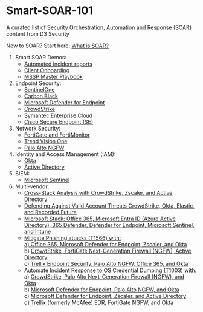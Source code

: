 # Smart-SOAR-101
A curated list of Security Orchestration, Automation and Response (SOAR) content from D3 Security

New to SOAR? Start here: 
[What is SOAR?](https://d3security.com/soar-security-orchestration-automation-and-response/)



1. Smart SOAR Demos:
    * [Automated incident reports](https://d3security.com/blog/automated-incident-reporting-smart-soar/)
    * [Client Onboarding](https://d3security.com/blog/mssp-soar-implementation-automated-client-onboarding/)
    * [MSSP Master Playbook](https://d3security.com/blog/mssp-master-soar-playbook/)
2. Endpoint Security:
    * [SentinelOne](https://d3security.com/blog/sentinelone-soar-integration-playbook/)
    * [Carbon Black](https://d3security.com/blog/smart-soar-carbon-black-integration-playbook/)
    * [Microsoft Defender for Endpoint](https://d3security.com/blog/microsoft-defender-for-endpoint-soar-integration/)
    * [CrowdStrike](https://d3security.com/blog/crowdstrike-soar-integration/)
    * [Symantec Enterprise Cloud](https://d3security.com/blog/smart-soar-symantec-enterprise-cloud/)
    * [Cisco Secure Endpoint (SE)](https://d3security.com/blog/automated-incident-response-smart-soar-cisco/)
3. Network Security:
    * [FortiGate and FortiMonitor](https://d3security.com/blog/why-d3-smart-soar-is-the-best-independent-soar-for-fortigate-and-fortimonitor/)
    * [Trend Vision One](https://d3security.com/blog/smart-soar-integration-playbook-trend-micro-vision-one/)
    * [Palo Alto NGFW](https://d3security.com/blog/smart-soar-palo-alto-ngfw-integration-playbook/)
4. Identity and Access Management (IAM):
    * [Okta](https://d3security.com/blog/smart-soar-okta-integration-playbook/)
    * [Active Directory](https://d3security.com/blog/smart-soar-active-directory-integration-playbook/)
5. SIEM:
    * [Microsoft Sentinel](https://d3security.com/blog/microsoft-sentinel-soar-integration/)
6. Multi-vendor:
    * [Cross-Stack Analysis with CrowdStrike, Zscaler, and Active Directory](https://d3security.com/blog/soar-playbook-breakdown-cross-stack-analysis-with-crowdstrike-zscaler-active-directory/)
    * [Defending Against Valid Account Threats CrowdStrike, Okta, Elastic, and Recorded Future](https://d3security.com/blog/defending-against-valid-account-threats-with-smart-soar/)
    * [Microsoft Stack: Office 365, Microsoft Entra ID (Azure Active Directory), 365 Defender, Defender for Endpoint, Microsoft Sentinel, and Intune](https://d3security.com/blog/investigating-phishing-alerts-with-microsoft-sentinel-azure-active-directory-office-365-defender-intune/)
    * [Mitigate Phishing attacks (T1566) with: \
a) Office 365, Microsoft Defender for Endpoint, Zscaler, and Okta \
](https://d3security.com/blog/soar-incident-response-playbook-t1566-phishing/)b) [CrowdStrike, FortiGate Next-Generation Firewall (NGFW), Active Directory \
](https://d3security.com/blog/soar-incident-response-playbook-t1566-phishing/)c) [Trellix Endpoint Security, Palo Alto NGFW, Office 365, and Okta](https://d3security.com/blog/soar-incident-response-playbook-t1566-phishing/)
    * [Automate Incident Response to OS Credential Dumping (T1003) with: \
](https://d3security.com/blog/how-to-automate-incident-response-for-mitre-attck-technique-t1003-credential-dumping/)a) [CrowdStrike, Palo Alto Next-Generation Firewall (NGFW), and Okta \
](https://d3security.com/blog/how-to-automate-incident-response-for-mitre-attck-technique-t1003-credential-dumping/)b) [Microsoft Defender for Endpoint, Palo Alto NGFW, and Okta \
](https://d3security.com/blog/how-to-automate-incident-response-for-mitre-attck-technique-t1003-credential-dumping/)c) [Microsoft Defender for Endpoint, Zscaler, and Active Directory \
](https://d3security.com/blog/how-to-automate-incident-response-for-mitre-attck-technique-t1003-credential-dumping/)d) [Trellix (formerly McAfee) EDR, FortiGate NGFW, and Okta](https://d3security.com/blog/how-to-automate-incident-response-for-mitre-attck-technique-t1003-credential-dumping/)
